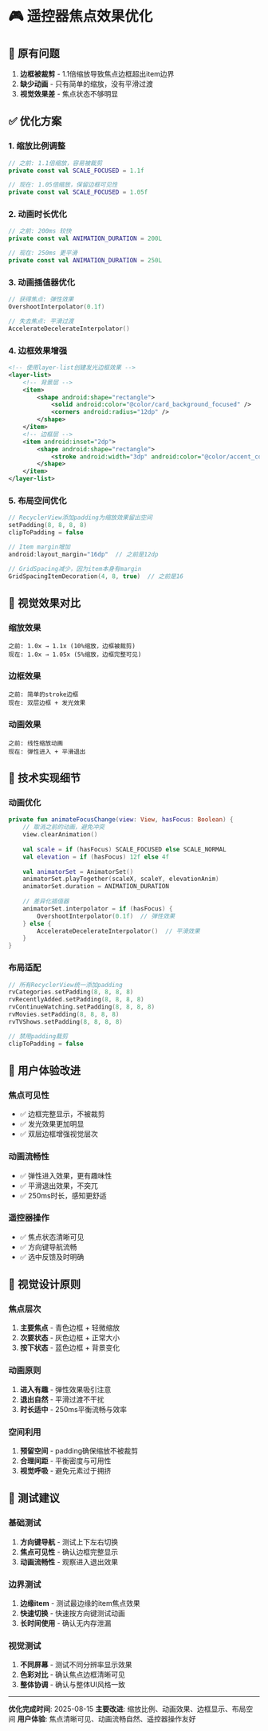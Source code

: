 # 🎮 遥控器焦点效果优化

## 🚨 原有问题

1. **边框被裁剪** - 1.1倍缩放导致焦点边框超出item边界
2. **缺少动画** - 只有简单的缩放，没有平滑过渡
3. **视觉效果差** - 焦点状态不够明显

## ✅ 优化方案

### 1. 缩放比例调整
```kotlin
// 之前: 1.1倍缩放，容易被裁剪
private const val SCALE_FOCUSED = 1.1f

// 现在: 1.05倍缩放，保留边框可见性
private const val SCALE_FOCUSED = 1.05f
```

### 2. 动画时长优化
```kotlin
// 之前: 200ms 较快
private const val ANIMATION_DURATION = 200L

// 现在: 250ms 更平滑
private const val ANIMATION_DURATION = 250L
```

### 3. 动画插值器优化
```kotlin
// 获得焦点: 弹性效果
OvershootInterpolator(0.1f)

// 失去焦点: 平滑过渡
AccelerateDecelerateInterpolator()
```

### 4. 边框效果增强
```xml
<!-- 使用layer-list创建发光边框效果 -->
<layer-list>
    <!-- 背景层 -->
    <item>
        <shape android:shape="rectangle">
            <solid android:color="@color/card_background_focused" />
            <corners android:radius="12dp" />
        </shape>
    </item>
    <!-- 边框层 -->
    <item android:inset="2dp">
        <shape android:shape="rectangle">
            <stroke android:width="3dp" android:color="@color/accent_color" />
        </shape>
    </item>
</layer-list>
```

### 5. 布局空间优化
```kotlin
// RecyclerView添加padding为缩放效果留出空间
setPadding(8, 8, 8, 8)
clipToPadding = false

// Item margin增加
android:layout_margin="16dp"  // 之前是12dp

// GridSpacing减少，因为item本身有margin
GridSpacingItemDecoration(4, 8, true)  // 之前是16
```

## 🎯 视觉效果对比

### 缩放效果
```
之前: 1.0x → 1.1x (10%缩放，边框被裁剪)
现在: 1.0x → 1.05x (5%缩放，边框完整可见)
```

### 边框效果
```
之前: 简单的stroke边框
现在: 双层边框 + 发光效果
```

### 动画效果
```
之前: 线性缩放动画
现在: 弹性进入 + 平滑退出
```

## 🔧 技术实现细节

### 动画优化
```kotlin
private fun animateFocusChange(view: View, hasFocus: Boolean) {
    // 取消之前的动画，避免冲突
    view.clearAnimation()
    
    val scale = if (hasFocus) SCALE_FOCUSED else SCALE_NORMAL
    val elevation = if (hasFocus) 12f else 4f
    
    val animatorSet = AnimatorSet()
    animatorSet.playTogether(scaleX, scaleY, elevationAnim)
    animatorSet.duration = ANIMATION_DURATION
    
    // 差异化插值器
    animatorSet.interpolator = if (hasFocus) {
        OvershootInterpolator(0.1f)  // 弹性效果
    } else {
        AccelerateDecelerateInterpolator()  // 平滑效果
    }
}
```

### 布局适配
```kotlin
// 所有RecyclerView统一添加padding
rvCategories.setPadding(8, 8, 8, 8)
rvRecentlyAdded.setPadding(8, 8, 8, 8)
rvContinueWatching.setPadding(8, 8, 8, 8)
rvMovies.setPadding(8, 8, 8, 8)
rvTVShows.setPadding(8, 8, 8, 8)

// 禁用padding裁剪
clipToPadding = false
```

## 📱 用户体验改进

### 焦点可见性
- ✅ 边框完整显示，不被裁剪
- ✅ 发光效果更加明显
- ✅ 双层边框增强视觉层次

### 动画流畅性
- ✅ 弹性进入效果，更有趣味性
- ✅ 平滑退出效果，不突兀
- ✅ 250ms时长，感知更舒适

### 遥控器操作
- ✅ 焦点状态清晰可见
- ✅ 方向键导航流畅
- ✅ 选中反馈及时明确

## 🎨 视觉设计原则

### 焦点层次
1. **主要焦点** - 青色边框 + 轻微缩放
2. **次要状态** - 灰色边框 + 正常大小
3. **按下状态** - 蓝色边框 + 背景变化

### 动画原则
1. **进入有趣** - 弹性效果吸引注意
2. **退出自然** - 平滑过渡不干扰
3. **时长适中** - 250ms平衡流畅与效率

### 空间利用
1. **预留空间** - padding确保缩放不被裁剪
2. **合理间距** - 平衡密度与可用性
3. **视觉呼吸** - 避免元素过于拥挤

## 🚀 测试建议

### 基础测试
1. **方向键导航** - 测试上下左右切换
2. **焦点可见性** - 确认边框完整显示
3. **动画流畅性** - 观察进入退出效果

### 边界测试
1. **边缘item** - 测试最边缘的item焦点效果
2. **快速切换** - 快速按方向键测试动画
3. **长时间使用** - 确认无内存泄漏

### 视觉测试
1. **不同屏幕** - 测试不同分辨率显示效果
2. **色彩对比** - 确认焦点边框清晰可见
3. **整体协调** - 确认与整体UI风格一致

---
**优化完成时间**: 2025-08-15
**主要改进**: 缩放比例、动画效果、边框显示、布局空间
**用户体验**: 焦点清晰可见、动画流畅自然、遥控器操作友好
